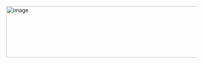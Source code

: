 <img width="741" height="136" alt="image" src="https://github.com/user-attachments/assets/76949594-3dfb-4996-819a-9a5aede58fa8" />
